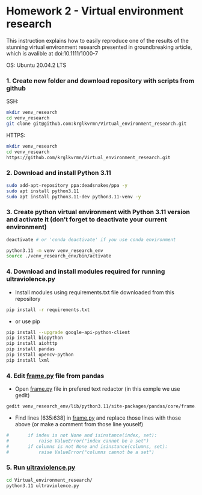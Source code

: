 # Homework 2 - Virtual environment research

This instruction explains how to easily reproduce one of the results of the stunning virtual environment research presented in groundbreaking article, which is avalible at doi:10.1111/1000-7 

OS: Ubuntu 20.04.2 LTS

### 1. Create new folder and download repository with scripts from github

SSH:

```bash
mkdir venv_research
cd venv_research
git clone git@github.com:krglkvrmn/Virtual_environment_research.git
```

HTTPS:

```bash
mkdir venv_research
cd venv_research
https://github.com/krglkvrmn/Virtual_environment_research.git
```

### 2. Download and install Python 3.11

```bash
sudo add-apt-repository ppa:deadsnakes/ppa -y
sudo apt install python3.11
sudo apt install python3.11-dev python3.11-venv -y
```

### 3. Create python virtual environment with Python 3.11 version and activate it (don’t forget to deactivate your current environment)

```bash
deactivate # or 'conda deactivate' if you use conda environment
```

```bash
python3.11 -m venv venv_research_env
source ./venv_research_env/bin/activate
```

### 4. Download and install modules required for running ultraviolence.py

- Install modules using requirements.txt file downloaded from this repository

```bash
pip install -r requirements.txt
```

- or use pip

```bash
pip install --upgrade google-api-python-client
pip install biopython
pip install aiohttp
pip install pandas
pip install opencv-python
pip install lxml
```

### 4. Edit [frame.py](http://frame.py) file from pandas

- Open [frame.py](http://frame.py) file in prefered text redactor (in this exmple we use gedit)

```bash
gedit venv_research_env/lib/python3.11/site-packages/pandas/core/frame.py
```

- Find lines [635:638] in [frame.py](http://frame.py/) and replace those lines with those above (or make a comment from those line youself)

```python
#		if index is not None and isinstance(index, set):
#			raise ValueError("index cannot be a set")
#		if columns is not None and isinstance(columns, set):
#			raise ValueError("columns cannot be a set")
```

### 5. Run [ultraviolence.py](http://ultraviolence.py)

```bash
cd Virtual_environment_research/
python3.11 ultraviolence.py
```
